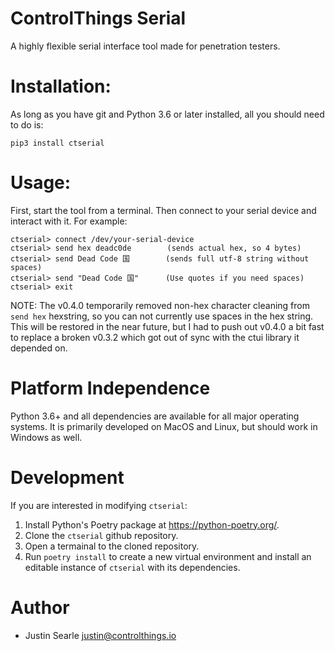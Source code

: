 # ControlThings Serial

A highly flexible serial interface tool made for penetration testers.

# Installation:

As long as you have git and Python 3.6 or later installed, all you should need to do is:

```
pip3 install ctserial
```

# Usage:

First, start the tool from a terminal.  Then connect to your serial device and interact with it.  For example:

```
ctserial> connect /dev/your-serial-device
ctserial> send hex deadc0de        (sends actual hex, so 4 bytes)
ctserial> send Dead Code 国        (sends full utf-8 string without spaces)
ctserial> send "Dead Code 国"      (Use quotes if you need spaces)
ctserial> exit
```

NOTE: The v0.4.0 temporarily removed non-hex character cleaning from `send hex` hexstring, so you can not currently use spaces in the hex string.  This will be restored in the near future, but I had to push out v0.4.0 a bit fast to replace a broken v0.3.2 which got out of sync with the ctui library it depended on.

# Platform Independence

Python 3.6+ and all dependencies are available for all major operating systems.  It is primarily developed on MacOS and Linux, but should work in Windows as well.

# Development

If you are interested in modifying `ctserial`:

1. Install Python's Poetry package at https://python-poetry.org/.
2. Clone the `ctserial` github repository.
3. Open a termainal to the cloned repository.
4. Run `poetry install` to create a new virtual environment and install an editable instance of `ctserial` with its dependencies.


# Author

* Justin Searle <justin@controlthings.io>

